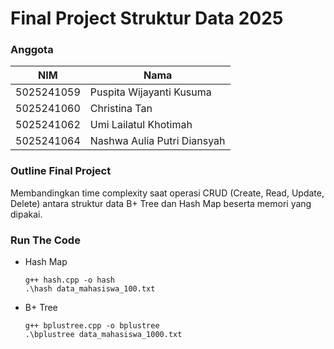 # Final Project Struktur Data 2025

### Anggota
| NIM        | Nama                     |
|------------|--------------------------|
| 5025241059 | Puspita Wijayanti Kusuma |
| 5025241060 | Christina Tan              |
| 5025241062 | Umi Lailatul Khotimah             |
| 5025241064 | Nashwa Aulia Putri Diansyah             |


### Outline Final Project
Membandingkan time complexity saat operasi CRUD (Create, Read, Update, Delete) antara struktur data B+ Tree dan Hash Map beserta memori yang dipakai.

### Run The Code
- Hash Map
  ```
  g++ hash.cpp -o hash
  .\hash data_mahasiswa_100.txt
  ```
- B+ Tree
  ```
  g++ bplustree.cpp -o bplustree
  .\bplustree data_mahasiswa_1000.txt
  ```




